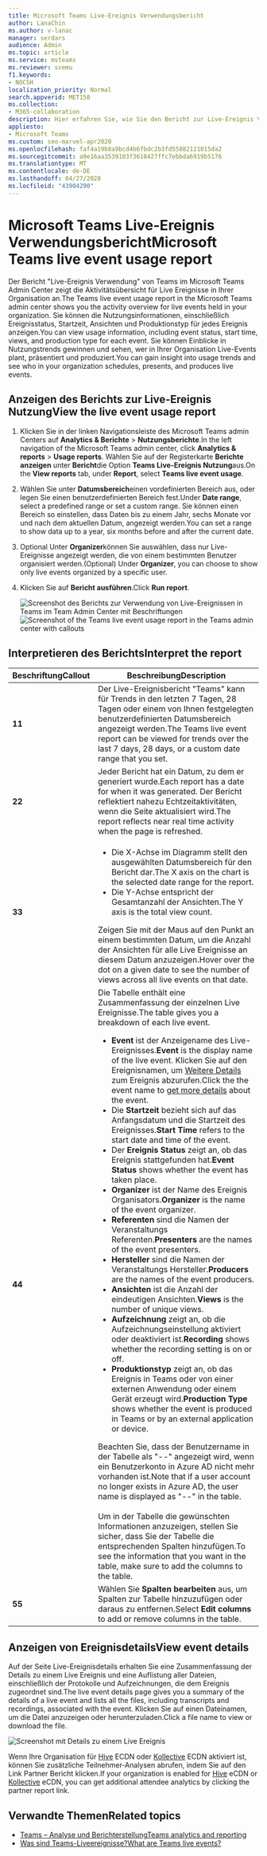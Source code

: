 ```yaml
---
title: Microsoft Teams Live-Ereignis Verwendungsbericht
author: LanaChin
ms.author: v-lanac
manager: serdars
audience: Admin
ms.topic: article
ms.service: msteams
ms.reviewer: svemu
f1.keywords:
- NOCSH
localization_priority: Normal
search.appverid: MET150
ms.collection:
- M365-collaboration
description: Hier erfahren Sie, wie Sie den Bericht zur Live-Ereignis Verwendung von Teams im Microsoft Teams Admin Center verwenden, um sich einen Überblick über die Aktivitäten von Team Live Events in Ihrer Organisation zu verschaffen.
appliesto:
- Microsoft Teams
ms.custom: seo-marvel-apr2020
ms.openlocfilehash: faf4a19b8a9bcd4b6fbdc2b3fd55882121015da2
ms.sourcegitcommit: a9e16aa3539103f3618427ffc7ebbda6919b5176
ms.translationtype: MT
ms.contentlocale: de-DE
ms.lasthandoff: 04/27/2020
ms.locfileid: "43904290"
---
```

# <a name="microsoft-teams-live-event-usage-report"></a><span data-ttu-id="30dc6-103">Microsoft Teams Live-Ereignis Verwendungsbericht</span><span class="sxs-lookup"><span data-stu-id="30dc6-103">Microsoft Teams live event usage report</span></span>

<span data-ttu-id="30dc6-104">Der Bericht "Live-Ereignis Verwendung" von Teams im Microsoft Teams Admin Center zeigt die Aktivitätsübersicht für Live Ereignisse in Ihrer Organisation an.</span><span class="sxs-lookup"><span data-stu-id="30dc6-104">The Teams live event usage report in the Microsoft Teams admin center shows you the activity overview for live events held in your organization.</span></span> <span data-ttu-id="30dc6-105">Sie können die Nutzungsinformationen, einschließlich Ereignisstatus, Startzeit, Ansichten und Produktionstyp für jedes Ereignis anzeigen.</span><span class="sxs-lookup"><span data-stu-id="30dc6-105">You can view usage information, including event status, start time, views, and production type for each event.</span></span> <span data-ttu-id="30dc6-106">Sie können Einblicke in Nutzungstrends gewinnen und sehen, wer in Ihrer Organisation Live-Events plant, präsentiert und produziert.</span><span class="sxs-lookup"><span data-stu-id="30dc6-106">You can gain insight into usage trends and see who in your organization schedules, presents, and produces live events.</span></span>

## <a name="view-the-live-event-usage-report"></a><span data-ttu-id="30dc6-107">Anzeigen des Berichts zur Live-Ereignis Nutzung</span><span class="sxs-lookup"><span data-stu-id="30dc6-107">View the live event usage report</span></span>

1. <span data-ttu-id="30dc6-108">Klicken Sie in der linken Navigationsleiste des Microsoft Teams admin Centers auf **Analytics & Berichte** > **Nutzungsberichte**.</span><span class="sxs-lookup"><span data-stu-id="30dc6-108">In the left navigation of the Microsoft Teams admin center, click **Analytics & reports** > **Usage reports**.</span></span> <span data-ttu-id="30dc6-109">Wählen Sie auf der Registerkarte **Berichte anzeigen** unter **Bericht**die Option **Teams Live-Ereignis Nutzung**aus.</span><span class="sxs-lookup"><span data-stu-id="30dc6-109">On the **View reports** tab, under **Report**, select **Teams live event usage**.</span></span>
2. <span data-ttu-id="30dc6-110">Wählen Sie unter **Datumsbereich**einen vordefinierten Bereich aus, oder legen Sie einen benutzerdefinierten Bereich fest.</span><span class="sxs-lookup"><span data-stu-id="30dc6-110">Under **Date range**, select a predefined range or set a custom range.</span></span> <span data-ttu-id="30dc6-111">Sie können einen Bereich so einstellen, dass Daten bis zu einem Jahr, sechs Monate vor und nach dem aktuellen Datum, angezeigt werden.</span><span class="sxs-lookup"><span data-stu-id="30dc6-111">You can set a range to show  data up to a year, six months before and after the current date.</span></span>
3. <span data-ttu-id="30dc6-112">Optional Unter **Organizer**können Sie auswählen, dass nur Live-Ereignisse angezeigt werden, die von einem bestimmten Benutzer organisiert werden.</span><span class="sxs-lookup"><span data-stu-id="30dc6-112">(Optional) Under **Organizer**, you can choose to show only live events organized by a specific user.</span></span>
4. <span data-ttu-id="30dc6-113">Klicken Sie auf **Bericht ausführen**.</span><span class="sxs-lookup"><span data-stu-id="30dc6-113">Click **Run report**.</span></span>  

    <span data-ttu-id="30dc6-114">![Screenshot des Berichts zur Verwendung von Live-Ereignissen in Teams im Team Admin Center mit Beschriftungen](../media/teams-live-event-usage-report-with-callouts.png "Screenshot des Berichts zur Verwendung von Live-Ereignissen in Teams im Team Admin Center mit Beschriftungen")</span><span class="sxs-lookup"><span data-stu-id="30dc6-114">![Screenshot of the Teams live event usage report in the Teams admin center with callouts](../media/teams-live-event-usage-report-with-callouts.png "Screenshot of the Teams live event usage report in the Teams admin center with callouts")</span></span>

## <a name="interpret-the-report"></a><span data-ttu-id="30dc6-115">Interpretieren des Berichts</span><span class="sxs-lookup"><span data-stu-id="30dc6-115">Interpret the report</span></span>

|<span data-ttu-id="30dc6-116">Beschriftung</span><span class="sxs-lookup"><span data-stu-id="30dc6-116">Callout</span></span> |<span data-ttu-id="30dc6-117">Beschreibung</span><span class="sxs-lookup"><span data-stu-id="30dc6-117">Description</span></span>  |
|--------|-------------|
|<span data-ttu-id="30dc6-118">**1**</span><span class="sxs-lookup"><span data-stu-id="30dc6-118">**1**</span></span>   |<span data-ttu-id="30dc6-119">Der Live-Ereignisbericht "Teams" kann für Trends in den letzten 7 Tagen, 28 Tagen oder einem von Ihnen festgelegten benutzerdefinierten Datumsbereich angezeigt werden.</span><span class="sxs-lookup"><span data-stu-id="30dc6-119">The Teams live event report can be viewed for trends over the last 7 days, 28 days, or a custom date range that you set.</span></span> |
|<span data-ttu-id="30dc6-120">**2**</span><span class="sxs-lookup"><span data-stu-id="30dc6-120">**2**</span></span>   |<span data-ttu-id="30dc6-121">Jeder Bericht hat ein Datum, zu dem er generiert wurde.</span><span class="sxs-lookup"><span data-stu-id="30dc6-121">Each report has a date for when it was generated.</span></span> <span data-ttu-id="30dc6-122">Der Bericht reflektiert nahezu Echtzeitaktivitäten, wenn die Seite aktualisiert wird.</span><span class="sxs-lookup"><span data-stu-id="30dc6-122">The report reflects near real time activity when the page is refreshed.</span></span> |
|<span data-ttu-id="30dc6-123">**3**</span><span class="sxs-lookup"><span data-stu-id="30dc6-123">**3**</span></span>   |<ul><li><span data-ttu-id="30dc6-124">Die X-Achse im Diagramm stellt den ausgewählten Datumsbereich für den Bericht dar.</span><span class="sxs-lookup"><span data-stu-id="30dc6-124">The X axis on the chart is the selected date range for the report.</span></span></li> <li> <span data-ttu-id="30dc6-125">Die Y-Achse entspricht der Gesamtanzahl der Ansichten.</span><span class="sxs-lookup"><span data-stu-id="30dc6-125">The Y axis is the total view count.</span></span></li> </ul><span data-ttu-id="30dc6-126">Zeigen Sie mit der Maus auf den Punkt an einem bestimmten Datum, um die Anzahl der Ansichten für alle Live Ereignisse an diesem Datum anzuzeigen.</span><span class="sxs-lookup"><span data-stu-id="30dc6-126">Hover over the dot on a given date to see the number of views across all live events on that date.</span></span>|
|<span data-ttu-id="30dc6-127">**4**</span><span class="sxs-lookup"><span data-stu-id="30dc6-127">**4**</span></span>   |<span data-ttu-id="30dc6-128">Die Tabelle enthält eine Zusammenfassung der einzelnen Live Ereignisse.</span><span class="sxs-lookup"><span data-stu-id="30dc6-128">The table gives you a breakdown of each live event.</span></span> <ul><li><span data-ttu-id="30dc6-129">**Event** ist der Anzeigename des Live-Ereignisses.</span><span class="sxs-lookup"><span data-stu-id="30dc6-129">**Event** is the display name of the live event.</span></span> <span data-ttu-id="30dc6-130">Klicken Sie auf den Ereignisnamen, um [Weitere Details](#view-event-details) zum Ereignis abzurufen.</span><span class="sxs-lookup"><span data-stu-id="30dc6-130">Click the the event name to [get more details](#view-event-details) about the event.</span></span> </li> <li><span data-ttu-id="30dc6-131">Die **Startzeit** bezieht sich auf das Anfangsdatum und die Startzeit des Ereignisses.</span><span class="sxs-lookup"><span data-stu-id="30dc6-131">**Start Time** refers to the start date and time of the event.</span></span></li> <li><span data-ttu-id="30dc6-132">Der **Ereignis Status** zeigt an, ob das Ereignis stattgefunden hat.</span><span class="sxs-lookup"><span data-stu-id="30dc6-132">**Event Status** shows whether the event has taken place.</span></span>  </li><li><span data-ttu-id="30dc6-133">**Organizer** ist der Name des Ereignis Organisators.</span><span class="sxs-lookup"><span data-stu-id="30dc6-133">**Organizer** is the name of the event organizer.</span></span></li> <li><span data-ttu-id="30dc6-134">**Referenten** sind die Namen der Veranstaltungs Referenten.</span><span class="sxs-lookup"><span data-stu-id="30dc6-134">**Presenters** are the names of the  event presenters.</span></span></li><li><span data-ttu-id="30dc6-135">**Hersteller** sind die Namen der Veranstaltungs Hersteller.</span><span class="sxs-lookup"><span data-stu-id="30dc6-135">**Producers** are the names of the event producers.</span></span></li><li><span data-ttu-id="30dc6-136">**Ansichten** ist die Anzahl der eindeutigen Ansichten.</span><span class="sxs-lookup"><span data-stu-id="30dc6-136">**Views** is the number of unique views.</span></span></li><li><span data-ttu-id="30dc6-137">**Aufzeichnung** zeigt an, ob die Aufzeichnungseinstellung aktiviert oder deaktiviert ist.</span><span class="sxs-lookup"><span data-stu-id="30dc6-137">**Recording** shows whether the recording setting is on or off.</span></span></li><li><span data-ttu-id="30dc6-138">**Produktionstyp** zeigt an, ob das Ereignis in Teams oder von einer externen Anwendung oder einem Gerät erzeugt wird.</span><span class="sxs-lookup"><span data-stu-id="30dc6-138">**Production Type** shows whether the event is produced in Teams or by an external application or device.</span></span></li></li> </ul><span data-ttu-id="30dc6-139">Beachten Sie, dass der Benutzername in der Tabelle als "--" angezeigt wird, wenn ein Benutzerkonto in Azure AD nicht mehr vorhanden ist.</span><span class="sxs-lookup"><span data-stu-id="30dc6-139">Note that if a user account no longer exists in Azure AD, the user name is displayed as "--" in the table.</span></span> <br><br><span data-ttu-id="30dc6-140">Um in der Tabelle die gewünschten Informationen anzuzeigen, stellen Sie sicher, dass Sie der Tabelle die entsprechenden Spalten hinzufügen.</span><span class="sxs-lookup"><span data-stu-id="30dc6-140">To see the information that you want in the table, make sure to add the columns to the table.</span></span> |
|<span data-ttu-id="30dc6-141">**5**</span><span class="sxs-lookup"><span data-stu-id="30dc6-141">**5**</span></span>   |<span data-ttu-id="30dc6-142">Wählen Sie **Spalten bearbeiten** aus, um Spalten zur Tabelle hinzuzufügen oder daraus zu entfernen.</span><span class="sxs-lookup"><span data-stu-id="30dc6-142">Select **Edit columns** to add or remove columns in the table.</span></span>|

## <a name="view-event-details"></a><span data-ttu-id="30dc6-143">Anzeigen von Ereignisdetails</span><span class="sxs-lookup"><span data-stu-id="30dc6-143">View event details</span></span>

<span data-ttu-id="30dc6-144">Auf der Seite Live-Ereignisdetails erhalten Sie eine Zusammenfassung der Details zu einem Live Ereignis und eine Auflistung aller Dateien, einschließlich der Protokolle und Aufzeichnungen, die dem Ereignis zugeordnet sind.</span><span class="sxs-lookup"><span data-stu-id="30dc6-144">The live event details page gives you a summary of the details of a live event and lists all the files, including transcripts and recordings, associated with the event.</span></span> <span data-ttu-id="30dc6-145">Klicken Sie auf einen Dateinamen, um die Datei anzuzeigen oder herunterzuladen.</span><span class="sxs-lookup"><span data-stu-id="30dc6-145">Click a file name to view or download the file.</span></span>

![Screenshot mit Details zu einem Live Ereignis](../media/teams-live-event-usage-report-event-detail.png)

<span data-ttu-id="30dc6-147">Wenn Ihre Organisation für [Hive](https://www.hivestreaming.com/partners/integration-partners/microsoft/) ECDN oder [Kollective](https://kollective.com) ECDN aktiviert ist, können Sie zusätzliche Teilnehmer-Analysen abrufen, indem Sie auf den Link Partner Bericht klicken.</span><span class="sxs-lookup"><span data-stu-id="30dc6-147">If your organization is enabled for [Hive](https://www.hivestreaming.com/partners/integration-partners/microsoft/) eCDN or [Kollective](https://kollective.com) eCDN, you can get additional attendee analytics by clicking the partner report link.</span></span>

## <a name="related-topics"></a><span data-ttu-id="30dc6-148">Verwandte Themen</span><span class="sxs-lookup"><span data-stu-id="30dc6-148">Related topics</span></span>

- [<span data-ttu-id="30dc6-149">Teams – Analyse und Berichterstellung</span><span class="sxs-lookup"><span data-stu-id="30dc6-149">Teams analytics and reporting</span></span>](teams-reporting-reference.md)
- [<span data-ttu-id="30dc6-150">Was sind Teams-Liveereignisse?</span><span class="sxs-lookup"><span data-stu-id="30dc6-150">What are Teams live events?</span></span>](../teams-live-events/what-are-teams-live-events.md)